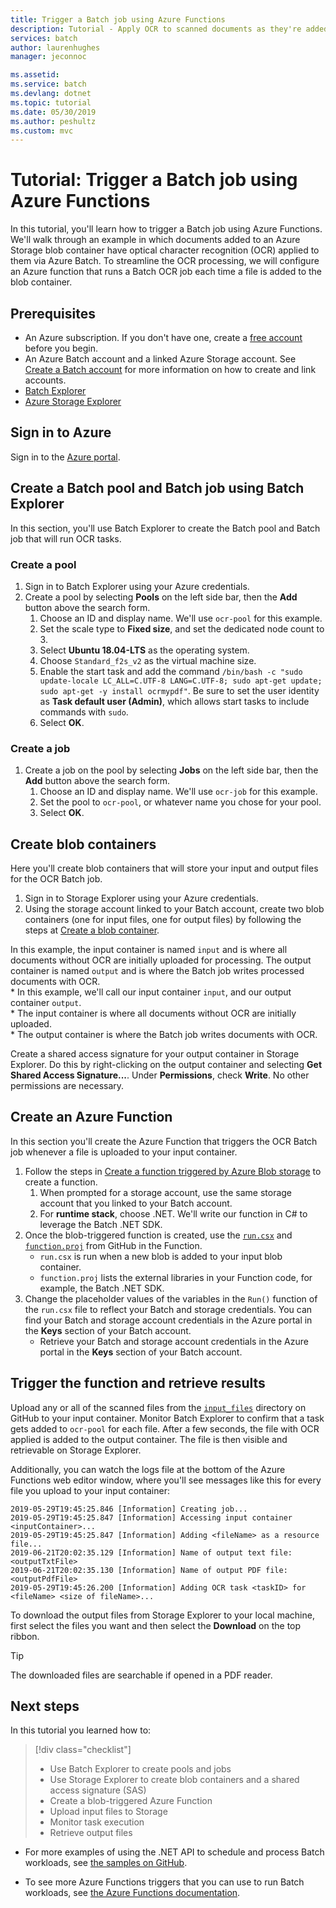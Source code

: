 ```yaml
---
title: Trigger a Batch job using Azure Functions
description: Tutorial - Apply OCR to scanned documents as they're added to a storage blob
services: batch
author: laurenhughes
manager: jeconnoc

ms.assetid: 
ms.service: batch
ms.devlang: dotnet
ms.topic: tutorial
ms.date: 05/30/2019
ms.author: peshultz
ms.custom: mvc
---
```


# Tutorial: Trigger a Batch job using Azure Functions

In this tutorial, you'll learn how to trigger a Batch job using Azure Functions. We'll walk through an example in which documents added to an Azure Storage blob container have optical character recognition (OCR) applied to them via Azure Batch. To streamline the OCR processing, we will configure an Azure function that runs a Batch OCR job each time a file is added to the blob container.

## Prerequisites

* An Azure subscription. If you don't have one, create a [free account](https://azure.microsoft.com/free/) before you begin.
* An Azure Batch account and a linked Azure Storage account. See [Create a Batch account](quick-create-portal.md#create-a-batch-account) for more information on how to create and link accounts.
* [Batch Explorer](https://azure.github.io/BatchExplorer/)
* [Azure Storage Explorer](https://azure.microsoft.com/features/storage-explorer/)

## Sign in to Azure

Sign in to the [Azure portal](https://portal.azure.com).

## Create a Batch pool and Batch job using Batch Explorer

In this section, you'll use Batch Explorer to create the Batch pool and Batch job that will run OCR tasks. 

### Create a pool

1. Sign in to Batch Explorer using your Azure credentials.
1. Create a pool by selecting **Pools** on the left side bar, then the **Add** button above the search form. 
	1. Choose an ID and display name. We'll use `ocr-pool` for this example.
	1. Set the scale type to **Fixed size**, and set the dedicated node count to 3.
	1. Select **Ubuntu 18.04-LTS** as the operating system.
	1. Choose `Standard_f2s_v2` as the virtual machine size.
	1. Enable the start task and add the command `/bin/bash -c "sudo update-locale LC_ALL=C.UTF-8 LANG=C.UTF-8; sudo apt-get update; sudo apt-get -y install ocrmypdf"`. Be sure to set the user identity as **Task default user (Admin)**, which allows start tasks to include commands with `sudo`.
	1. Select **OK**.
### Create a job

1. Create a job on the pool by selecting **Jobs** on the left side bar, then the **Add** button above the search form. 
	1. Choose an ID and display name. We'll use `ocr-job` for this example.
	1. Set the pool to `ocr-pool`, or whatever name you chose for your pool.
	1. Select **OK**.


## Create blob containers

Here you'll create blob containers that will store your input and output files for the OCR Batch job.

1. Sign in to Storage Explorer using your Azure credentials.
1. Using the storage account linked to your Batch account, create two blob containers (one for input files, one for output files) by following the steps at [Create a blob container](https://docs.microsoft.com/azure/vs-azure-tools-storage-explorer-blobs#create-a-blob-container).

In this example, the input container is named `input` and is where all documents without OCR are initially uploaded for processing. The output container is named `output` and is where the Batch job writes processed documents with OCR.  
	* In this example, we'll call our input container `input`, and our output container `output`.  
	* The input container is where all documents without OCR are initially uploaded.  
	* The output container is where the Batch job writes documents with OCR.  

Create a shared access signature for your output container in Storage Explorer. Do this by right-clicking on the output container and selecting **Get Shared Access Signature...**. Under **Permissions**, check **Write**. No other permissions are necessary.  

## Create an Azure Function

In this section you'll create the Azure Function that triggers the OCR Batch job whenever a file is uploaded to your input container.

1. Follow the steps in [Create a function triggered by Azure Blob storage](https://docs.microsoft.com/azure/azure-functions/functions-create-storage-blob-triggered-function) to create a function.
	1. When prompted for a storage account, use the same storage account that you linked to your Batch account.
	1. For **runtime stack**, choose .NET. We'll write our function in C# to leverage the Batch .NET SDK.
1. Once the blob-triggered function is created, use the [`run.csx`](https://github.com/Azure-Samples/batch-functions-tutorial/blob/master/run.csx) and [`function.proj`](https://github.com/Azure-Samples/batch-functions-tutorial/blob/master/function.proj) from GitHub in the Function.
	* `run.csx` is run when a new blob is added to your input blob container.
	* `function.proj` lists the external libraries in your Function code, for example, the Batch .NET SDK.
1. Change the placeholder values of the variables in the `Run()` function of the `run.csx` file to reflect your Batch and storage credentials. You can find your Batch and storage account credentials in the Azure portal in the **Keys** section of your Batch account.
	* Retrieve your Batch and storage account credentials in the Azure portal in the **Keys** section of your Batch account. 

## Trigger the function and retrieve results

Upload any or all of the scanned files from the [`input_files`](https://github.com/Azure-Samples/batch-functions-tutorial/tree/master/input_files) directory on GitHub to your input container. Monitor Batch Explorer to confirm that a task gets added to `ocr-pool` for each file. After a few seconds, the file with OCR applied is added to the output container. The file is then visible and retrievable on Storage Explorer.

Additionally, you can watch the logs file at the bottom of the Azure Functions web editor window, where you'll see messages like this for every file you upload to your input container:

```
2019-05-29T19:45:25.846 [Information] Creating job...
2019-05-29T19:45:25.847 [Information] Accessing input container <inputContainer>...
2019-05-29T19:45:25.847 [Information] Adding <fileName> as a resource file...
2019-06-21T20:02:35.129 [Information] Name of output text file: <outputTxtFile>
2019-06-21T20:02:35.130 [Information] Name of output PDF file: <outputPdfFile>
2019-05-29T19:45:26.200 [Information] Adding OCR task <taskID> for <fileName> <size of fileName>...
```

To download the output files from Storage Explorer to your local machine, first select the files you want and then select the **Download** on the top ribbon. 

> [!TIP]
> The downloaded files are searchable if opened in a PDF reader.

## Next steps

In this tutorial you learned how to: 

> [!div class="checklist"]
> * Use Batch Explorer to create pools and jobs
> * Use Storage Explorer to create blob containers and a shared access signature (SAS)
> * Create a blob-triggered Azure Function
> * Upload input files to Storage
> * Monitor task execution
> * Retrieve output files

* For more examples of using the .NET API to schedule and process Batch workloads, see [the samples on GitHub](https://github.com/Azure-Samples/azure-batch-samples/tree/master/CSharp). 

* To see more Azure Functions triggers that you can use to run Batch workloads, see [the Azure Functions documentation](https://docs.microsoft.com/azure/azure-functions/functions-triggers-bindings).
